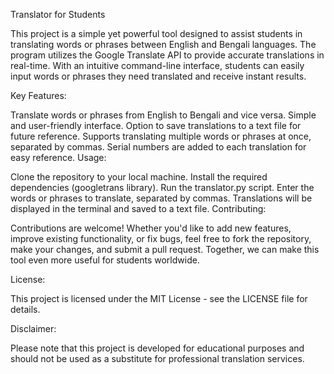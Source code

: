 Translator for Students

This project is a simple yet powerful tool designed to assist students in translating words or phrases between English and Bengali languages. The program utilizes the Google Translate API to provide accurate translations in real-time. With an intuitive command-line interface, students can easily input words or phrases they need translated and receive instant results.

Key Features:

Translate words or phrases from English to Bengali and vice versa.
Simple and user-friendly interface.
Option to save translations to a text file for future reference.
Supports translating multiple words or phrases at once, separated by commas.
Serial numbers are added to each translation for easy reference.
Usage:

Clone the repository to your local machine.
Install the required dependencies (googletrans library).
Run the translator.py script.
Enter the words or phrases to translate, separated by commas.
Translations will be displayed in the terminal and saved to a text file.
Contributing:

Contributions are welcome! Whether you'd like to add new features, improve existing functionality, or fix bugs, feel free to fork the repository, make your changes, and submit a pull request. Together, we can make this tool even more useful for students worldwide.

License:

This project is licensed under the MIT License - see the LICENSE file for details.

Disclaimer:

Please note that this project is developed for educational purposes and should not be used as a substitute for professional translation services.

